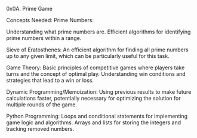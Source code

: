 0x0A. Prime Game

Concepts Needed:
Prime Numbers:

Understanding what prime numbers are. Efficient algorithms for identifying prime numbers within a range.

Sieve of Eratosthenes:
An efficient algorithm for finding all prime numbers up to any given limit, which can be particularly useful for this task.

Game Theory:
Basic principles of competitive games where players take turns and the concept of optimal play. Understanding win conditions and strategies that lead to a win or loss.

Dynamic Programming/Memoization:
Using previous results to make future calculations faster, potentially necessary for optimizing the solution for multiple rounds of the game.

Python Programming:
Loops and conditional statements for implementing game logic and algorithms. Arrays and lists for storing the integers and tracking removed numbers.
